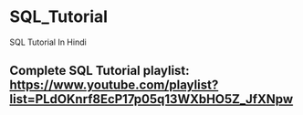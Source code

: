 # SQL_Tutorial
SQL Tutorial In Hindi

## Complete SQL Tutorial playlist: https://www.youtube.com/playlist?list=PLdOKnrf8EcP17p05q13WXbHO5Z_JfXNpw
